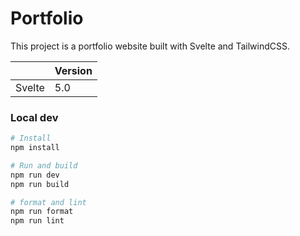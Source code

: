 # Portfolio

This project is a portfolio website built with Svelte and TailwindCSS.

|        | Version |
| ------ | ------- |
| Svelte | 5.0     |

### Local dev

```bash
# Install
npm install

# Run and build
npm run dev
npm run build

# format and lint
npm run format
npm run lint
```
